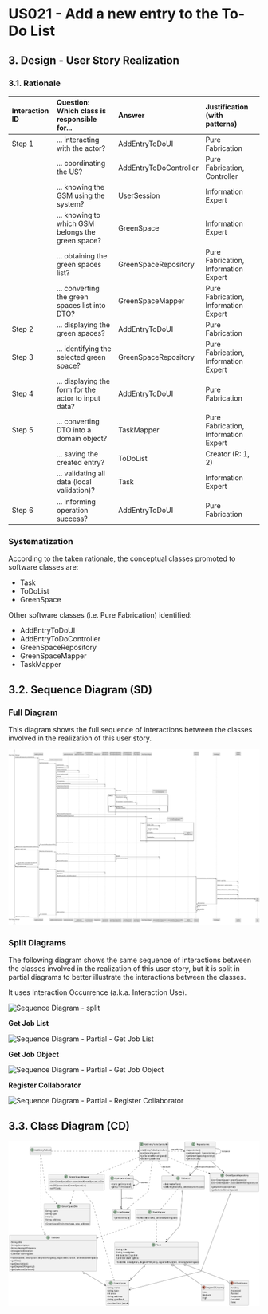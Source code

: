# US021 - Add a new entry to the To-Do List

## 3. Design - User Story Realization

### 3.1. Rationale

| Interaction ID | Question: Which class is responsible for...           | Answer                 | Justification (with patterns)        |
|:---------------|:------------------------------------------------------|:-----------------------|:-------------------------------------|
| Step 1  		     | 	... interacting with the actor?                      | AddEntryToDoUI         | Pure Fabrication                     |
|                | ... coordinating the US?                              | AddEntryToDoController | Pure Fabrication, Controller         |
|                | ... knowing the GSM using the system?                 | UserSession            | Information Expert                   |
|                | ... knowing to which GSM belongs the green space?     | GreenSpace             | Information Expert                   |
| 			  		        | 	... obtaining the green spaces list?                 | GreenSpaceRepository   | Pure Fabrication, Information Expert |
|                | ... converting the green spaces list into DTO?        | GreenSpaceMapper       | Pure Fabrication, Information Expert |
| Step 2  		     | ... displaying the green spaces?						                | AddEntryToDoUI         | Pure Fabrication                     |
| Step 3  		     | 	... identifying the selected green space?            | GreenSpaceRepository   | Pure Fabrication, Information Expert |
| Step 4  		     | 	... displaying the form for the actor to input data? | AddEntryToDoUI         | Pure Fabrication                     |
| Step 5  		     | 	... converting DTO into a domain object?             | TaskMapper             | Pure Fabrication, Information Expert |
|                | ... saving the created entry?                         | ToDoList               | Creator (R: 1, 2)                    |
|                | ... validating all data (local validation)?           | Task                   | Information Expert                   |
| Step 6  		     | 	... informing operation success? 	                   | AddEntryToDoUI         | Pure Fabrication                     |

### Systematization ##

According to the taken rationale, the conceptual classes promoted to software classes are:

* Task
* ToDoList
* GreenSpace

Other software classes (i.e. Pure Fabrication) identified:

* AddEntryToDoUI
* AddEntryToDoController
* GreenSpaceRepository
* GreenSpaceMapper
* TaskMapper


## 3.2. Sequence Diagram (SD)

### Full Diagram

This diagram shows the full sequence of interactions between the classes involved in the realization of this user story.

![Sequence Diagram - Full](svg/us021-sequence-diagram-full.svg)

### Split Diagrams

The following diagram shows the same sequence of interactions between the classes involved in the realization of this user story, but it is split in partial diagrams to better illustrate the interactions between the classes.

It uses Interaction Occurrence (a.k.a. Interaction Use).

![Sequence Diagram - split](svg/us003-sequence-diagram-split.svg)

**Get Job List**

![Sequence Diagram - Partial - Get Job List](svg/us003-sequence-diagram-partial-get-job-list.svg)

**Get Job Object**

![Sequence Diagram - Partial - Get Job Object](svg/us003-sequence-diagram-partial-get-job-object.svg)

**Register Collaborator**

![Sequence Diagram - Partial - Register Collaborator](svg/us003-sequence-diagram-partial-register-collaborator.svg)

## 3.3. Class Diagram (CD)

![Class Diagram](svg/us021-class-diagram.svg)